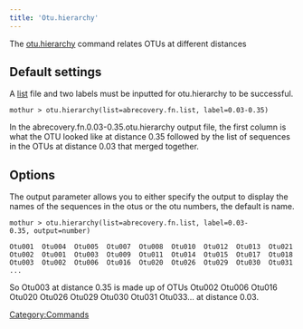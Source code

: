 ```yaml
---
title: 'Otu.hierarchy'
---
```

The [otu.hierarchy](otu.hierarchy) command relates OTUs at
different distances


## Default settings

A [ list](list_file) file and two labels must be inputted for
otu.hierarchy to be successful.

    mothur > otu.hierarchy(list=abrecovery.fn.list, label=0.03-0.35)

In the abrecovery.fn.0.03-0.35.otu.hierarchy output file, the first
column is what the OTU looked like at distance 0.35 followed by the list
of sequences in the OTUs at distance 0.03 that merged together.

## Options

The output parameter allows you to either specify the output to display
the names of the sequences in the otus or the otu numbers, the default
is name.

    mothur > otu.hierarchy(list=abrecovery.fn.list, label=0.03-0.35, output=number)

    Otu001  Otu004  Otu005  Otu007  Otu008  Otu010  Otu012  Otu013  Otu021  Otu022 ... 
    Otu002  Otu001  Otu003  Otu009  Otu011  Otu014  Otu015  Otu017  Otu018  Otu019 ...
    Otu003  Otu002  Otu006  Otu016  Otu020  Otu026  Otu029  Otu030  Otu031  Otu033 ...
    ...

So Otu003 at distance 0.35 is made up of OTUs Otu002 Otu006 Otu016
Otu020 Otu026 Otu029 Otu030 Otu031 Otu033\... at distance 0.03.

[Category:Commands](Category:Commands)
